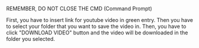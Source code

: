 REMEMBER, DO NOT CLOSE THE CMD (Command Prompt)

First, you have to insert link for youtube video in green entry.
Then you have to select your folder that you want to save the video in.
Then, you have to click "DOWNLOAD VIDEO" button and the video will be downloaded in the folder you selected. 
